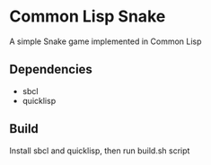 # Common Lisp Snake

A simple Snake game implemented in Common Lisp

## Dependencies

- sbcl
- quicklisp

## Build

Install sbcl and quicklisp, then run build.sh script
